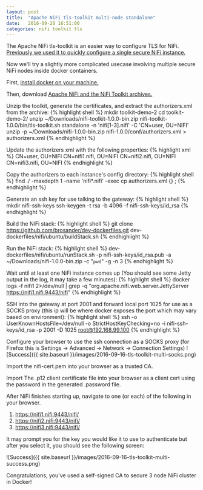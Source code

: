 ```yaml
---
layout: post
title:  "Apache NiFi tls-toolkit multi-node standalone"
date:   2016-09-20 16:51:00
categories: nifi toolkit tls
---
```

The Apache NiFi tls-toolkit is an easier way to configure TLS for NiFi.  [Previously we used it to quickly configure a single secure NiFi instance.](/nifi/toolkit/tls/2016/09/19/tls-toolkit-intro.html)

Now we'll try a slightly more complicated usecase involving multiple secure NiFi nodes inside docker containers.

First, [install docker on your machine.](https://www.docker.com/products/docker)

Then, download [Apache NiFi and the NiFi Toolkit archives.][nifidownload]

Unzip the toolkit, generate the certificates, and extract the authorizers.xml from the archive:
{% highlight shell %}
mkdir toolkit-demo-2
cd toolkit-demo-2/
unzip ~/Downloads/nifi-toolkit-1.0.0-bin.zip
nifi-toolkit-1.0.0/bin/tls-toolkit.sh standalone -n 'nifi[1-3].nifi' -C 'CN=user, OU=NIFI'
unzip -p ~/Downloads/nifi-1.0.0-bin.zip nifi-1.0.0/conf/authorizers.xml > authorizers.xml
{% endhighlight %}

Update the authorizers xml with the following properties:
{% highlight xml %}
<property name="Initial Admin Identity">CN=user, OU=NIFI</property>
<property name="Node Identity 1">CN=nifi1.nifi, OU=NIFI</property>
<property name="Node Identity 2">CN=nifi2.nifi, OU=NIFI</property>
<property name="Node Identity 3">CN=nifi3.nifi, OU=NIFI</property>
{% endhighlight %}

Copy the authorizers to each instance's config directory:
{% highlight shell %}
find ./ -maxdepth 1 -name 'nifi*.nifi' -exec cp authorizers.xml {} \;
{% endhighlight %}

Generate an ssh key for use talking to the gateway:
{% highlight shell %}
mkdir nifi-ssh-keys
ssh-keygen -t rsa -b 4096 -f nifi-ssh-keys/id_rsa
{% endhighlight %}

Build the NiFi stack:
{% highlight shell %}
git clone https://github.com/brosander/dev-dockerfiles.git
dev-dockerfiles/nifi/ubuntu/buildStack.sh
{% endhighlight %}

Run the NiFi stack:
{% highlight shell %}
dev-dockerfiles/nifi/ubuntu/runStack.sh -p nifi-ssh-keys/id_rsa.pub -a ~/Downloads/nifi-1.0.0-bin.zip -c "`pwd`" -g -n 3
{% endhighlight %}

Wait until at least one NiFi instance comes up (You should see some Jetty output in the log, it may take a few minutes):
{% highlight shell %}
docker logs -f nifi1 2>/dev/null | grep -q "org.apache.nifi.web.server.JettyServer https://nifi1.nifi:9443/nifi"
{% endhighlight %}

SSH into the gateway at port 2001 and forward local port 1025 for use as a SOCKS proxy (this ip will be where docker exposes the port which may vary based on environment):
{% highlight shell %}
ssh -o UserKnownHostsFile=/dev/null -o StrictHostKeyChecking=no -i nifi-ssh-keys/id_rsa -p 2001 -D 1025 root@192.168.99.100
{% endhighlight %}

Configure your browser to use the ssh connection as a SOCKS proxy (for Firefox this is Settings -> Advanced -> Network -> Connection Settings)
![Success]({{ site.baseurl }}/images/2016-09-16-tls-toolkit-multi-socks.png)

Import the nifi-cert.pem into your browser as a trusted CA.

Import The .p12 client certificate file into your browser as a client cert using the password in the generated .password file.

After NiFi finishes starting up, navigate to one (or each) of the following in your browser.

1. <https://nifi1.nifi:9443/nifi/> 
2. <https://nifi2.nifi:9443/nifi/> 
3. <https://nifi3.nifi:9443/nifi/> 

It may prompt you for the key you would like it to use to authenticate but after you select it, you should see the following screen:

![Success]({{ site.baseurl }}/images/2016-09-16-tls-toolkit-multi-success.png)

Congratulations, you've used a self-signed CA to secure 3 node NiFi cluster in Docker!

[nifidownload]:https://nifi.apache.org/download.html
